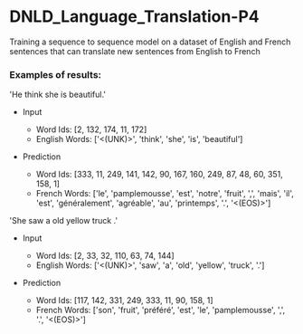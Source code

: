 # DNLD_Language_Translation-P4
Training a sequence to sequence model on a dataset of English and French sentences that can translate new sentences from English to French

### Examples of results:

'He think she is beautiful.'

* Input
  * Word Ids:      [2, 132, 174, 11, 172]
  * English Words: ['<(UNK)>', 'think', 'she', 'is', 'beautiful']

* Prediction
  * Word Ids:      [333, 11, 249, 141, 142, 90, 167, 160, 249, 87, 48, 60, 351, 158, 1]
  * French Words: ['le', 'pamplemousse', 'est', 'notre', 'fruit', ',', 'mais', 'il', 'est', 'généralement', 'agréable', 'au', 'printemps', '.', '<(EOS)>']

'She saw a old yellow truck .'

* Input
  * Word Ids:      [2, 33, 32, 110, 63, 74, 144]
  * English Words: ['<(UNK)>', 'saw', 'a', 'old', 'yellow', 'truck', '.']

* Prediction
  * Word Ids:      [117, 142, 331, 249, 333, 11, 90, 158, 1]
  * French Words: ['son', 'fruit', 'préféré', 'est', 'le', 'pamplemousse', ',', '.', '<(EOS)>']
